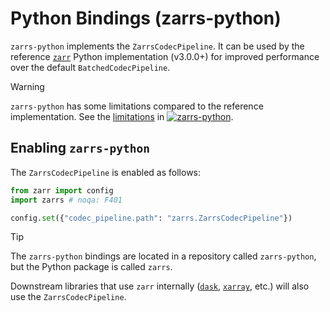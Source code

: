 # Python Bindings (zarrs-python)

`zarrs-python` implements the `ZarrsCodecPipeline`.
It can be used by the reference [`zarr`](https://zarr.readthedocs.io/en/main/) Python implementation (v3.0.0+) for improved performance over the default `BatchedCodecPipeline`.

> [!WARNING]
> `zarrs-python` has some limitations compared to the reference implementation.
> See the [limitations](https://github.com/ilan-gold/zarrs-python?tab=readme-ov-file#limitations) in [![zarrs-python](https://img.shields.io/badge/ilan--gold/zarrs--python-GitHub-blue?logo=github)](https://github.com/ilan-gold/zarrs-python).

## Enabling `zarrs-python`

The `ZarrsCodecPipeline` is enabled as follows:

```python
from zarr import config
import zarrs # noqa: F401

config.set({"codec_pipeline.path": "zarrs.ZarrsCodecPipeline"})
```

> [!TIP]
> The `zarrs-python` bindings are located in a repository called `zarrs-python`, but the Python package is called `zarrs`.

Downstream libraries that use `zarr` internally ([`dask`](https://docs.dask.org/en/stable/index.html), [`xarray`](https://docs.xarray.dev/en/stable/), etc.) will also use the `ZarrsCodecPipeline`.
